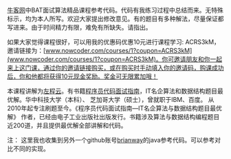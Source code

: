 [牛客网](https://www.nowcoder.com/courses)中BAT面试算法精品课程参考代码。代码有我练习过程中总结而来。无特殊标示，均为本人所写。欢迎大家提出修改意见。有的题目有多种解法，尽量保证都写进来。由于时间精力有限，难免有所缺失。请指出。

>
如果大家觉得课程很好，可以用我的优惠码优惠10元进行课程学习: ACRS3kM，邀请链接为：[www.nowcoder.com/courses/1?coupon=ACRS3kM](www.nowcoder.com/courses/1?coupon=ACRS3kM)。你可邀请朋友和你一起来上这门课，通过你的邀请链接购买，或在购买时手动填入你的邀请码，购课成功后，你和他都将获得10元现金奖励。奖金可无限累加哦！


本课程讲解为[左程云](https://www.zhihu.com/question/19981544/answer/135901406)。有书籍[程序员代码面试指南](https://book.douban.com/subject/26638586/)，IT名企算法和数据结构题目最优解。华中科技大学（本科）、 芝加哥大学（硕士），曾就职于IBM、百度。 从2010年起专注刷题至今。《程序员代码面试指南—IT名企算法与数据结构题目最优解》 作者，已经由电子工业出版社出版发行。书籍涉及算法与数据结构编程题目近200道，并且提供最优解全部讲解和代码。

注：
这里我也收集到另外一个github账号[brianway](https://github.com/brianway/algorithms-learning/tree/master/algorithms-lecture)的java参考代码。可以参考对比不同的实现。